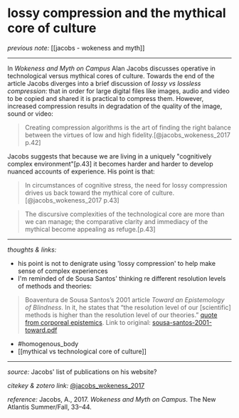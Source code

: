 # lossy compression and the mythical core of culture

_previous note:_ [[jacobs - wokeness and myth]]

---

In _Wokeness and Myth on Campus_ Alan Jacobs discusses operative in technological versus mythical cores of culture. Towards the end of the article Jacobs diverges into a brief discussion of _lossy vs lossless compression_: that in order for large digital files like images, audio and video to be copied and shared it is practical to compress them. However, increased compression results in degradation of the quality of the image, sound or video:  

>Creating compression algorithms is the art of finding the right balance between the virtues of low and high fidelity.[@jacobs_wokeness_2017 p.42] 

Jacobs suggests that because we are living in a uniquely "cognitively complex environment"[p.43] it becomes harder and harder to develop nuanced accounts of experience. His point is that:

>In circumstances of cognitive stress, the need for lossy compression drives us back toward the mythical core of culture.[@jacobs_wokeness_2017 p.43] 

>The discursive complexities of the technological core are more than we can manage; the comparative clarity and immediacy of the mythical become appealing as refuge.[p.43] 


---

_thoughts & links:_

- his point is not to denigrate using 'lossy compression' to help make sense of complex experiences
- I'm reminded of de Sousa Santos' thinking re different resolution levels of methods and theories:

>Boaventura de Sousa Santos’s 2001 article _Toward an Epistemology of Blindness_. In it, he states that “the resolution level of our [scientific] methods is higher than the resolution level of our theories.” [quote from corporeal epistemics](https://www.skellis.net/corporeal-epistemics). Link to original: [sousa-santos-2001-toward.pdf](hook://file/oRC9cg8uG?p=d2hpdGVuZXNzX3Byb2ovd2hpdGVuZXNzX3Byb2otc2hhcmVkLXJlc291cmNlcw==&n=sousa-santos-2001-toward.pdf)

- #homogenous_body 
- [[mythical vs technological core of culture]]

---

_source:_ Jacobs' list of publications on his website?

_citekey & zotero link:_ [@jacobs_wokeness_2017](zotero://select/items/1_RAXCZ9VD)

_reference:_ Jacobs, A., 2017. _Wokeness and Myth on Campus_. The New Atlantis Summer/Fall, 33–44.



